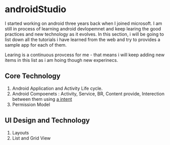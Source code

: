 # androidStudio
I started working on android three years back when I joined microsoft. I am still in process of learning android devlopemnet and keep learing the good practices and new technology as it evolves. In this section, i will be going to list down all the tutorials i have learned from the web and try to provides a sample app for each of them.

Learing is a continuous provcess for me - that means i will keep adding new items in this list as i am hoing though new experinecs.

Core Technology
----------------
1. Android Application and Activity Life cycle.
2. Android Compoenets : Activity, Service, BR, Content provide, Interection between them using [a intent](http://www.vogella.com/tutorials/AndroidIntent/article.html)
3. Permission Model


UI Design and Technology
------------------------
1. Layouts 
2. List and Grid View 

